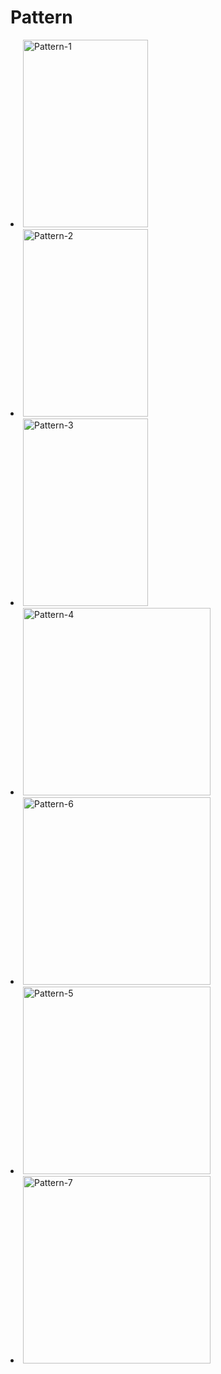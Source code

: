 # Pattern

<list type="none" columns="4">
<li>
    <a href="리팩터링-2판.md">
        <img src="리팩터링 2판.png" alt="Pattern-1" height="300" width="200"/>
    </a>
</li>
<li>
    <a href="쏙쏙-들어오는-함수형-코딩.md">
        <img src="쏙쏙 들어오는 함수형 코딩.png" alt="Pattern-2" height="300" width="200"/>
    </a>
</li>
<li>
    <a href="리액트-훅을-활용한-마이크로-상태-관리.md">
        <img src="리액트 훅을 활용한 마이크로 상태 관리.png" alt="Pattern-3" height="300" width="200"/>
    </a>
</li>
<li>
    <a href="클린-코드.md">
        <img src="클린 코드.jpg" alt="Pattern-4" height="300"/>
    </a>
</li>
<li>
    <a href="자바스크립트-리액트-디자인-패턴.md">
        <img src="자바스크립트 리액트 디자인 패턴.png" alt="Pattern-6" height="300"/>
    </a>
</li>
<li>
    <a href="실무로-통하는-클린-코드.md">
        <img src="실무로 통하는 클린 코드.png" alt="Pattern-5" height="300"/>
    </a>
</li>
<li>
    <a href="켄트-벡의-Tidy-First.md">
        <img src="켄트 벡의 Tidy First.png" alt="Pattern-7" height="300"/>
    </a>
</li>
</list>